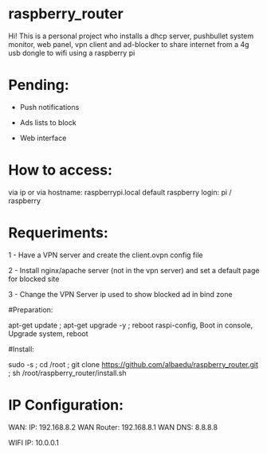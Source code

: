 # raspberry_router

Hi! This is a personal project who installs a dhcp server, pushbullet system monitor, web panel, vpn client and ad-blocker to share internet from a 4g usb dongle to wifi using a raspberry pi

# Pending:

- Push notifications

- Ads lists to block

- Web interface

# How to access:
via ip or via hostname: raspberrypi.local
default raspberry login: pi / raspberry

# Requeriments:

1 - Have a VPN server and create the client.ovpn config file

2 - Install nginx/apache server (not in the vpn server) and set a default page for blocked site 

3 - Change the VPN Server ip used to show blocked ad in bind zone

#Preparation:

apt-get update ; apt-get upgrade -y ; reboot
raspi-config, Boot in console, Upgrade system, reboot

#Install:

sudo -s ; cd /root ; git clone https://github.com/albaedu/raspberry_router.git ; sh /root/raspberry_router/install.sh

# IP Configuration:

WAN: IP: 192.168.8.2
WAN Router: 192.168.8.1
WAN DNS: 8.8.8.8

WIFI IP: 10.0.0.1
